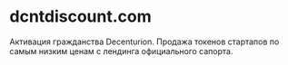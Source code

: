 # dcntdiscount.com
Активация гражданства Decenturion. Продажа токенов стартапов по самым низким ценам с лендинга официального сапорта.
